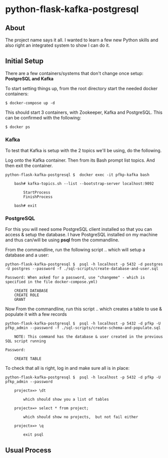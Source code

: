 # python-flask-kafka-postgresql

## About

The project name says it all.  I wanted to learn a few new Python skills and also right an integrated system to show I can do it.

## Initial Setup

There are a few containers/systems that don't change once setup:  **PostgreSQL and Kafka**

To start setting things up, from the root directory start the needed docker containers:

    $ docker-compose up -d

This should start 3 containers, with Zookeeper, Kafka and PostgreSQL.  This can be confirmed with the following:

    $ docker ps

### Kafka
    
To test that Kafka is setup with the 2 topics we'll be using, do the following.

Log onto the Kafka container.  Then from its Bash prompt list topics.  And then exit the container.

    python-flask-kafka-postgresql $  docker exec -it pfkp-kafka bash

        bash# kafka-topics.sh --list --bootstrap-server localhost:9092
        
            StartProcess
            FinishProcess

        bash# exit

### PostgreSQL

For this you will need some PostgreSQL client installed so that you can access & setup the database.  I have PostgreSQL installed on my machine and thus can/will be using **psql** from the commandline.

From the commandline, run the following script .. which will setup a database and a user:
 
    python-flask-kafka-postgresql $  psql -h localhost -p 5432 -d postgres -U postgres --password -f ./sql-scripts/create-database-and-user.sql
 
    Password: When asked for a password, use "changeme" - which is specified in the file docker-compose.yml)

        CREATE DATABASE
        CREATE ROLE
        GRANT
 
Now From the commandline, run this script .. which creates a table to use & populate it with a few records

    python-flask-kafka-postgresql $  psql -h localhost -p 5432 -d pfkp -U pfkp_admin --password -f ./sql-scripts/create-schema-and-populate.sql
 
        NOTE: This command has the database & user created in the previous SQL script running
 
    Password: 
        
        CREATE TABLE

To check that all is right, log in and make sure all is in place:

    python-flask-kafka-postgresql $  psql -h localhost -p 5432 -d pfkp -U pfkp_admin --password

        projectx=> \dt
    
            which should show you a list of tables
        
        projectx=> select * from project;
    
            which should show no projects,  but not fail either
        
        projectx=> \q        
        
            exit psql


## Usual Process

